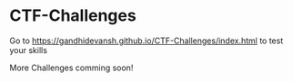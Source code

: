 # CTF-Challenges

Go to https://gandhidevansh.github.io/CTF-Challenges/index.html to test your skills



More Challenges comming soon!

